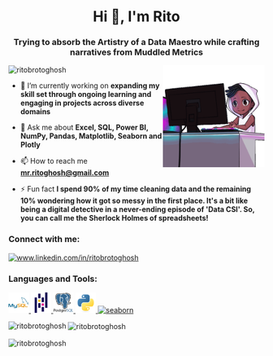 <h1 align="center">Hi 👋, I'm Rito</h1>
<h3 align="center">Trying to absorb the Artistry of a Data Maestro while crafting narratives from Muddled Metrics</h3>

<img align="right" alt="Coding" width="200" src="https://github.com/ritobrotoghosh/ritobrotoghosh/blob/main/xero-code.gif">

<p align="left"> <img src="https://komarev.com/ghpvc/?username=ritobrotoghosh&label=Profile%20views&color=0e75b6&style=flat" alt="ritobrotoghosh" /> </p>

- 🔭 I’m currently working on **expanding my skill set through ongoing learning and engaging in projects across diverse domains**

- 💬 Ask me about **Excel, SQL, Power BI, NumPy, Pandas, Matplotlib, Seaborn and Plotly**

- 📫 How to reach me **mr.ritoghosh@gmail.com**

- ⚡ Fun fact **I spend 90% of my time cleaning data and the remaining 10% wondering how it got so messy in the first place. It's a bit like being a digital detective in a never-ending episode of 'Data CSI'. So, you can call me the Sherlock Holmes of spreadsheets!**

<h3 align="left">Connect with me:</h3>
<p align="left">
<a href="https://linkedin.com/in/ritobrotoghosh" target="blank"><img align="center" src="https://raw.githubusercontent.com/rahuldkjain/github-profile-readme-generator/master/src/images/icons/Social/linked-in-alt.svg" alt="www.linkedin.com/in/ritobrotoghosh" height="30" width="40" /></a>
</p>

<h3 align="left">Languages and Tools:</h3>
<p align="left"> <a href="https://www.mysql.com/" target="_blank" rel="noreferrer"> <img src="https://raw.githubusercontent.com/devicons/devicon/master/icons/mysql/mysql-original-wordmark.svg" alt="mysql" width="40" height="40"/> </a> <a href="https://pandas.pydata.org/" target="_blank" rel="noreferrer"> <img src="https://raw.githubusercontent.com/devicons/devicon/2ae2a900d2f041da66e950e4d48052658d850630/icons/pandas/pandas-original.svg" alt="pandas" width="40" height="40"/> </a> <a href="https://www.postgresql.org" target="_blank" rel="noreferrer"> <img src="https://raw.githubusercontent.com/devicons/devicon/master/icons/postgresql/postgresql-original-wordmark.svg" alt="postgresql" width="40" height="40"/> </a> <a href="https://www.python.org" target="_blank" rel="noreferrer"> <img src="https://raw.githubusercontent.com/devicons/devicon/master/icons/python/python-original.svg" alt="python" width="40" height="40"/> </a> <a href="https://seaborn.pydata.org/" target="_blank" rel="noreferrer"> <img src="https://seaborn.pydata.org/_images/logo-mark-lightbg.svg" alt="seaborn" width="40" height="40"/> </a> </p>

<p><img align="left" src="https://github-readme-stats.vercel.app/api/top-langs?username=ritobrotoghosh&show_icons=true&locale=en&layout=compact" alt="ritobrotoghosh" /></p>

<p>&nbsp;<img align="center" src="https://github-readme-stats.vercel.app/api?username=ritobrotoghosh&show_icons=true&locale=en" alt="ritobrotoghosh" /></p>

<p><img align="center" src="https://github-readme-streak-stats.herokuapp.com/?user=ritobrotoghosh&" alt="ritobrotoghosh" /></p>
